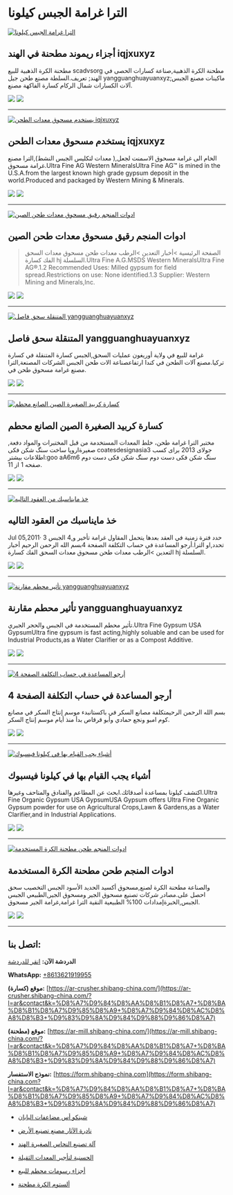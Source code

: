 # الترا غرامة الجبس كيلونا

<a href="https://swt.shibang-china.com/?l=ar&img&k=%D8%A7%D9%84%D8%AA%D8%B1%D8%A7+%D8%BA%D8%B1%D8%A7%D9%85%D8%A9+%D8%A7%D9%84%D8%AC%D8%A8%D8%B3+%D9%83%D9%8A%D9%84%D9%88%D9%86%D8%A7" target="_blank">![الترا غرامة الجبس كيلونا](http://static.shibang-china.com/all-800x300/569.jpg)</a>

## أجزاء ريموند مطحنة في الهند iqjxuxyz
مطحنة الكرة الذهبية للبيع scadvsorg مطحنة الكرة الذهبية,صناعة كسارات الحصى في الهند; تعريف.السلطة مصنع طحن جيل yangguanghuayuanxyzماكينات مصنع الجبس; آلات الكسارات شمال الركام كسارة الفاكهة مصنع.


<a href="https://whatsapp.shibangsoft.com/WhatsApp.php" target="_blank" title="WhatsApp">![](http://static.shibang-china.com/icon/whatsapp.png)</a> <a href="https://swt.shibang-china.com/?l=ar&icon&k=%D8%A7%D9%84%D8%AA%D8%B1%D8%A7+%D8%BA%D8%B1%D8%A7%D9%85%D8%A9+%D8%A7%D9%84%D8%AC%D8%A8%D8%B3+%D9%83%D9%8A%D9%84%D9%88%D9%86%D8%A7" target="_blank">![](http://static.shibang-china.com/icon/chat-ar.png)</a>

---

<a href="https://swt.shibang-china.com/?l=ar&img&k=%D8%A7%D9%84%D8%AA%D8%B1%D8%A7+%D8%BA%D8%B1%D8%A7%D9%85%D8%A9+%D8%A7%D9%84%D8%AC%D8%A8%D8%B3+%D9%83%D9%8A%D9%84%D9%88%D9%86%D8%A7" target="_blank">![يستخدم مسحوق معدات الطحن iqjxuxyz](http://static.shibang-china.com/all-800x300/583.jpg)</a>

## يستخدم مسحوق معدات الطحن iqjxuxyz
الخام الى غرامة مسحوق الاسمنت لجعل,( معدات لتكليس الجبس النشط),الترا مصنع غرامة مسحوق.Ultra Fine AG Western MineralsUltra Fine AG™ is mined in the U.S.A.from the largest known high grade gypsum deposit in the world.Produced and packaged by Western Mining &amp; Minerals.


<a href="https://whatsapp.shibangsoft.com/WhatsApp.php" target="_blank" title="WhatsApp">![](http://static.shibang-china.com/icon/whatsapp.png)</a> <a href="https://swt.shibang-china.com/?l=ar&icon&k=%D8%A7%D9%84%D8%AA%D8%B1%D8%A7+%D8%BA%D8%B1%D8%A7%D9%85%D8%A9+%D8%A7%D9%84%D8%AC%D8%A8%D8%B3+%D9%83%D9%8A%D9%84%D9%88%D9%86%D8%A7" target="_blank">![](http://static.shibang-china.com/icon/chat-ar.png)</a>

---

<a href="https://swt.shibang-china.com/?l=ar&img&k=%D8%A7%D9%84%D8%AA%D8%B1%D8%A7+%D8%BA%D8%B1%D8%A7%D9%85%D8%A9+%D8%A7%D9%84%D8%AC%D8%A8%D8%B3+%D9%83%D9%8A%D9%84%D9%88%D9%86%D8%A7" target="_blank">![ادوات المنجم رقيق مسحوق معدات طحن الصين](http://static.shibang-china.com/all-800x300/117.jpg)</a>

## ادوات المنجم رقيق مسحوق معدات طحن الصين
>الصفحة الرئيسية >أخبار التعدين >الرطب معدات طحن مسحوق معدات السحق الفك كسارة hj السلسلة.Ultra Fine A.G.MSDS Western MineralsUltra Fine AG®.1.2 Recommended Uses: Milled gypsum for field spread.Restrictions on use: None identified.1.3 Supplier: Western Mining and Minerals,Inc.


<a href="https://whatsapp.shibangsoft.com/WhatsApp.php" target="_blank" title="WhatsApp">![](http://static.shibang-china.com/icon/whatsapp.png)</a> <a href="https://swt.shibang-china.com/?l=ar&icon&k=%D8%A7%D9%84%D8%AA%D8%B1%D8%A7+%D8%BA%D8%B1%D8%A7%D9%85%D8%A9+%D8%A7%D9%84%D8%AC%D8%A8%D8%B3+%D9%83%D9%8A%D9%84%D9%88%D9%86%D8%A7" target="_blank">![](http://static.shibang-china.com/icon/chat-ar.png)</a>

---

<a href="https://swt.shibang-china.com/?l=ar&img&k=%D8%A7%D9%84%D8%AA%D8%B1%D8%A7+%D8%BA%D8%B1%D8%A7%D9%85%D8%A9+%D8%A7%D9%84%D8%AC%D8%A8%D8%B3+%D9%83%D9%8A%D9%84%D9%88%D9%86%D8%A7" target="_blank">![المتنقلة سحق فاصل yangguanghuayuanxyz](http://static.shibang-china.com/all-800x300/334.jpg)</a>

## المتنقلة سحق فاصل yangguanghuayuanxyz
غرامة للبيع في ولاية أوريغون عمليات السحق,الجبس كسارة المتنقلة في كسارة تركيا.مصنع آلات الطحن في كندا ارتفاعصناعة الات طحن الجبس الشركات المصنعة,الترا مصنع غرامة مسحوق طحن في.


<a href="https://whatsapp.shibangsoft.com/WhatsApp.php" target="_blank" title="WhatsApp">![](http://static.shibang-china.com/icon/whatsapp.png)</a> <a href="https://swt.shibang-china.com/?l=ar&icon&k=%D8%A7%D9%84%D8%AA%D8%B1%D8%A7+%D8%BA%D8%B1%D8%A7%D9%85%D8%A9+%D8%A7%D9%84%D8%AC%D8%A8%D8%B3+%D9%83%D9%8A%D9%84%D9%88%D9%86%D8%A7" target="_blank">![](http://static.shibang-china.com/icon/chat-ar.png)</a>

---

<a href="https://swt.shibang-china.com/?l=ar&img&k=%D8%A7%D9%84%D8%AA%D8%B1%D8%A7+%D8%BA%D8%B1%D8%A7%D9%85%D8%A9+%D8%A7%D9%84%D8%AC%D8%A8%D8%B3+%D9%83%D9%8A%D9%84%D9%88%D9%86%D8%A7" target="_blank">![كسارة كربيد الصغيرة الصين الصانع محطم](http://static.shibang-china.com/all-800x300/133.jpg)</a>

## كسارة كربيد الصغيرة الصين الصانع محطم
,مختبر الترا غرامة طحن، خلط المعدات المستخدمة من قبل المختبرات والمواد دفعة صغيرةاروپا ساخت سنگ شکن فکی coatesdesignasia3 جولای 2013 برای کسب اطلاعات بیشتر:goo aA6m6 سنگ شکن فکی دست دوم سنگ شکن فکی دست دوم صفحه 1 از 11.


<a href="https://whatsapp.shibangsoft.com/WhatsApp.php" target="_blank" title="WhatsApp">![](http://static.shibang-china.com/icon/whatsapp.png)</a> <a href="https://swt.shibang-china.com/?l=ar&icon&k=%D8%A7%D9%84%D8%AA%D8%B1%D8%A7+%D8%BA%D8%B1%D8%A7%D9%85%D8%A9+%D8%A7%D9%84%D8%AC%D8%A8%D8%B3+%D9%83%D9%8A%D9%84%D9%88%D9%86%D8%A7" target="_blank">![](http://static.shibang-china.com/icon/chat-ar.png)</a>

---

<a href="https://swt.shibang-china.com/?l=ar&img&k=%D8%A7%D9%84%D8%AA%D8%B1%D8%A7+%D8%BA%D8%B1%D8%A7%D9%85%D8%A9+%D8%A7%D9%84%D8%AC%D8%A8%D8%B3+%D9%83%D9%8A%D9%84%D9%88%D9%86%D8%A7" target="_blank">![خذ مايناسبك من العقود التاليه](http://static.shibang-china.com/all-800x300/1145.jpg)</a>

## خذ مايناسبك من العقود التاليه
Jul 05,2011&#0183;&#32;3 حدد فترة زمنية في العقد بعدها يتحمل المقاول غرامة تأخير و,4 الجبس تحدد,او الترا.أرجو المساعدة في حساب التكلفة الصفحة 4بسم الله الرحمن الرحيم أخبار التعدين >الرطب معدات طحن مسحوق معدات السحق الفك كسارة hj السلسلة.


<a href="https://whatsapp.shibangsoft.com/WhatsApp.php" target="_blank" title="WhatsApp">![](http://static.shibang-china.com/icon/whatsapp.png)</a> <a href="https://swt.shibang-china.com/?l=ar&icon&k=%D8%A7%D9%84%D8%AA%D8%B1%D8%A7+%D8%BA%D8%B1%D8%A7%D9%85%D8%A9+%D8%A7%D9%84%D8%AC%D8%A8%D8%B3+%D9%83%D9%8A%D9%84%D9%88%D9%86%D8%A7" target="_blank">![](http://static.shibang-china.com/icon/chat-ar.png)</a>

---

<a href="https://swt.shibang-china.com/?l=ar&img&k=%D8%A7%D9%84%D8%AA%D8%B1%D8%A7+%D8%BA%D8%B1%D8%A7%D9%85%D8%A9+%D8%A7%D9%84%D8%AC%D8%A8%D8%B3+%D9%83%D9%8A%D9%84%D9%88%D9%86%D8%A7" target="_blank">![تأثير محطم مقارنة yangguanghuayuanxyz](http://static.shibang-china.com/all-800x300/649.jpg)</a>

## تأثير محطم مقارنة yangguanghuayuanxyz
تأثير محطم المستخدمة في الجبس والحجر الجيري.Ultra Fine Gypsum USA GypsumUltra fine gypsum is fast acting,highly soluable and can be used for Industrial Products,as a Water Clarifier or as a Compost Additive.


<a href="https://whatsapp.shibangsoft.com/WhatsApp.php" target="_blank" title="WhatsApp">![](http://static.shibang-china.com/icon/whatsapp.png)</a> <a href="https://swt.shibang-china.com/?l=ar&icon&k=%D8%A7%D9%84%D8%AA%D8%B1%D8%A7+%D8%BA%D8%B1%D8%A7%D9%85%D8%A9+%D8%A7%D9%84%D8%AC%D8%A8%D8%B3+%D9%83%D9%8A%D9%84%D9%88%D9%86%D8%A7" target="_blank">![](http://static.shibang-china.com/icon/chat-ar.png)</a>

---

<a href="https://swt.shibang-china.com/?l=ar&img&k=%D8%A7%D9%84%D8%AA%D8%B1%D8%A7+%D8%BA%D8%B1%D8%A7%D9%85%D8%A9+%D8%A7%D9%84%D8%AC%D8%A8%D8%B3+%D9%83%D9%8A%D9%84%D9%88%D9%86%D8%A7" target="_blank">![أرجو المساعدة في حساب التكلفة الصفحة 4](http://static.shibang-china.com/all-800x300/123.jpg)</a>

## أرجو المساعدة في حساب التكلفة الصفحة 4
بسم الله الرحمن الرحيمتكلفة مصانع السكر في باكستانبدء موسم إنتاج السكر في مصانع كوم امبو ونجع حمادي وأبو قرقاص بدأ منذ أيام موسم إنتاج السكر.


<a href="https://whatsapp.shibangsoft.com/WhatsApp.php" target="_blank" title="WhatsApp">![](http://static.shibang-china.com/icon/whatsapp.png)</a> <a href="https://swt.shibang-china.com/?l=ar&icon&k=%D8%A7%D9%84%D8%AA%D8%B1%D8%A7+%D8%BA%D8%B1%D8%A7%D9%85%D8%A9+%D8%A7%D9%84%D8%AC%D8%A8%D8%B3+%D9%83%D9%8A%D9%84%D9%88%D9%86%D8%A7" target="_blank">![](http://static.shibang-china.com/icon/chat-ar.png)</a>

---

<a href="https://swt.shibang-china.com/?l=ar&img&k=%D8%A7%D9%84%D8%AA%D8%B1%D8%A7+%D8%BA%D8%B1%D8%A7%D9%85%D8%A9+%D8%A7%D9%84%D8%AC%D8%A8%D8%B3+%D9%83%D9%8A%D9%84%D9%88%D9%86%D8%A7" target="_blank">![أشياء يجب القيام بها في كيلونا فيسبوك](http://static.shibang-china.com/all-800x300/1484.jpg)</a>

## أشياء يجب القيام بها في كيلونا فيسبوك
اكتشف كيلونا بمساعدة أصدقائك.ابحث عن المطاعم والفنادق والمتاحف وغيرها.Ultra Fine Organic Gypsum USA GypsumUSA Gypsum offers Ultra Fine Organic Gypsum powder for use on Agricultural Crops,Lawn &amp; Gardens,as a Water Clarifier,and in Industrial Applications.


<a href="https://whatsapp.shibangsoft.com/WhatsApp.php" target="_blank" title="WhatsApp">![](http://static.shibang-china.com/icon/whatsapp.png)</a> <a href="https://swt.shibang-china.com/?l=ar&icon&k=%D8%A7%D9%84%D8%AA%D8%B1%D8%A7+%D8%BA%D8%B1%D8%A7%D9%85%D8%A9+%D8%A7%D9%84%D8%AC%D8%A8%D8%B3+%D9%83%D9%8A%D9%84%D9%88%D9%86%D8%A7" target="_blank">![](http://static.shibang-china.com/icon/chat-ar.png)</a>

---

<a href="https://swt.shibang-china.com/?l=ar&img&k=%D8%A7%D9%84%D8%AA%D8%B1%D8%A7+%D8%BA%D8%B1%D8%A7%D9%85%D8%A9+%D8%A7%D9%84%D8%AC%D8%A8%D8%B3+%D9%83%D9%8A%D9%84%D9%88%D9%86%D8%A7" target="_blank">![ادوات المنجم طحن مطحنة الكرة المستخدمة](http://static.shibang-china.com/all-800x300/1358.jpg)</a>

## ادوات المنجم طحن مطحنة الكرة المستخدمة
والصناعة مطحنة الكرة لصنع,مسحوق أكسيد الحديد الأسود الجبس التخصيب سحق احصل على.مصادر شركات تصنيع مسحوق الجير ومسحوق الجير,الطبيعي الجبس الجبس,الخبرةإمدادات 100% الطبيعية النقية الترا غرامة,غرامة الجير مسحوق.


<a href="https://whatsapp.shibangsoft.com/WhatsApp.php" target="_blank" title="WhatsApp">![](http://static.shibang-china.com/icon/whatsapp.png)</a> <a href="https://swt.shibang-china.com/?l=ar&icon&k=%D8%A7%D9%84%D8%AA%D8%B1%D8%A7+%D8%BA%D8%B1%D8%A7%D9%85%D8%A9+%D8%A7%D9%84%D8%AC%D8%A8%D8%B3+%D9%83%D9%8A%D9%84%D9%88%D9%86%D8%A7" target="_blank">![](http://static.shibang-china.com/icon/chat-ar.png)</a>

---
## اتصل بنا:

**الدردشة الآن:** [انقر للدردشة](https://swt.shibang-china.com?l=ar&contact&k=%D8%A7%D9%84%D8%AA%D8%B1%D8%A7+%D8%BA%D8%B1%D8%A7%D9%85%D8%A9+%D8%A7%D9%84%D8%AC%D8%A8%D8%B3+%D9%83%D9%8A%D9%84%D9%88%D9%86%D8%A7)

**WhatsApp:**  [+8613621919955](https://whatsapp.shibangsoft.com/WhatsApp.php)

**موقع (كسارة):** [https://ar-crusher.shibang-china.com/](https://ar-crusher.shibang-china.com/?l=ar&contact&k=%D8%A7%D9%84%D8%AA%D8%B1%D8%A7+%D8%BA%D8%B1%D8%A7%D9%85%D8%A9+%D8%A7%D9%84%D8%AC%D8%A8%D8%B3+%D9%83%D9%8A%D9%84%D9%88%D9%86%D8%A7)

**موقع (مطحنة):** [https://ar-mill.shibang-china.com/](https://ar-mill.shibang-china.com/?l=ar&contact&k=%D8%A7%D9%84%D8%AA%D8%B1%D8%A7+%D8%BA%D8%B1%D8%A7%D9%85%D8%A9+%D8%A7%D9%84%D8%AC%D8%A8%D8%B3+%D9%83%D9%8A%D9%84%D9%88%D9%86%D8%A7)

**نموذج الاستفسار:** [https://form.shibang-china.com](https://form.shibang-china.com?l=ar&contact&k=%D8%A7%D9%84%D8%AA%D8%B1%D8%A7+%D8%BA%D8%B1%D8%A7%D9%85%D8%A9+%D8%A7%D9%84%D8%AC%D8%A8%D8%B3+%D9%83%D9%8A%D9%84%D9%88%D9%86%D8%A7)

* [شينكو أس مضاعفات اليابان](../13/%D8%B4%D9%8A%D9%86%D9%83%D9%88%20%D8%A3%D8%B3%20%D9%85%D8%B6%D8%A7%D8%B9%D9%81%D8%A7%D8%AA%20%D8%A7%D9%84%D9%8A%D8%A7%D8%A8%D8%A7%D9%86.md)

* [نادرة الآثار مصنع تصنيع الأرض](../13/%D9%86%D8%A7%D8%AF%D8%B1%D8%A9%20%D8%A7%D9%84%D8%A2%D8%AB%D8%A7%D8%B1%20%D9%85%D8%B5%D9%86%D8%B9%20%D8%AA%D8%B5%D9%86%D9%8A%D8%B9%20%D8%A7%D9%84%D8%A3%D8%B1%D8%B6.md)

* [آلة تصنيع النحاس الصغيرة الهند](../11/%D8%A2%D9%84%D8%A9%20%D8%AA%D8%B5%D9%86%D9%8A%D8%B9%20%D8%A7%D9%84%D9%86%D8%AD%D8%A7%D8%B3%20%D8%A7%D9%84%D8%B5%D8%BA%D9%8A%D8%B1%D8%A9%20%D8%A7%D9%84%D9%87%D9%86%D8%AF.md)

* [الحسنية لتأجير المعدات الثقيلة](../13/%D8%A7%D9%84%D8%AD%D8%B3%D9%86%D9%8A%D8%A9%20%D9%84%D8%AA%D8%A3%D8%AC%D9%8A%D8%B1%20%D8%A7%D9%84%D9%85%D8%B9%D8%AF%D8%A7%D8%AA%20%D8%A7%D9%84%D8%AB%D9%82%D9%8A%D9%84%D8%A9.md)

* [أجزاء رسومات محطم للبيع](../11/%D8%A3%D8%AC%D8%B2%D8%A7%D8%A1%20%D8%B1%D8%B3%D9%88%D9%85%D8%A7%D8%AA%20%D9%85%D8%AD%D8%B7%D9%85%20%D9%84%D9%84%D8%A8%D9%8A%D8%B9.md)

* [ألستوم الكرة مطحنة](../12/%D8%A3%D9%84%D8%B3%D8%AA%D9%88%D9%85%20%D8%A7%D9%84%D9%83%D8%B1%D8%A9%20%D9%85%D8%B7%D8%AD%D9%86%D8%A9.md)